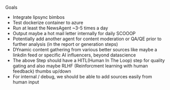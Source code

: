Goals
- Integrate lipsync bimbos
- Test dockerize container to azure
- Run at least the NewsAgent ~3-5 times a day 
- Output maybe a hot mail letter internally for daily SCOOOP
- Potentially add another agent for content moderation or QA/QE prior to further analysis (in the report or generation steps)
- DYnamic content gathering from various better sources like maybe a linkdin feed or specific AI influencers, beyond datascience
- The above Step should have a HITL(Human In The Loop) step for quality gating and also maybe RLHF (Reinforcment learning with human feedback) thumbs up/down
- For internal / debug, we should be able to add sources easily from human input


